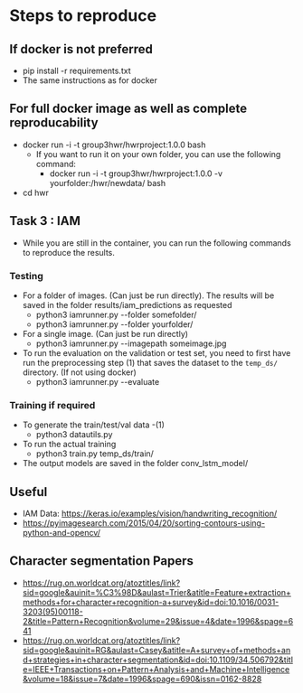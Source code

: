 # Steps to reproduce
## If docker is not preferred
- pip install -r requirements.txt
- The same instructions as for docker
## For full docker image as well as complete reproducability
- docker run -i -t group3hwr/hwrproject:1.0.0 bash
  - If you want to run it on your own folder, you can use the following command:
    - docker run -i -t group3hwr/hwrproject:1.0.0 -v yourfolder:/hwr/newdata/ bash
- cd hwr

## Task 3 : IAM
- While you are still in the container, you can run the following commands to reproduce the results.
### Testing
- For a folder of images. (Can just be run directly). The results will be saved in the folder results/iam_predictions as requested
  - python3 iamrunner.py --folder somefolder/
  - python3 iamrunner.py --folder yourfolder/
- For a single image. (Can just be run directly)
  - python3 iamrunner.py --imagepath someimage.jpg
- To run the evaluation on the validation or test set, you need to first have run the preprocessing step (1) that saves the dataset to the `temp_ds/` directory. (If not using docker)
  - python3 iamrunner.py --evaluate

### Training if required
- To generate the train/test/val data -(1)
    - python3 datautils.py
- To run the actual training
    - python3 train.py temp_ds/train/
- The output models are saved in the folder conv_lstm_model/


## Useful
- IAM Data: https://keras.io/examples/vision/handwriting_recognition/
- https://pyimagesearch.com/2015/04/20/sorting-contours-using-python-and-opencv/

## Character segmentation Papers
- https://rug.on.worldcat.org/atoztitles/link?sid=google&auinit=%C3%98D&aulast=Trier&atitle=Feature+extraction+methods+for+character+recognition-a+survey&id=doi:10.1016/0031-3203(95)00118-2&title=Pattern+Recognition&volume=29&issue=4&date=1996&spage=641
- https://rug.on.worldcat.org/atoztitles/link?sid=google&auinit=RG&aulast=Casey&atitle=A+survey+of+methods+and+strategies+in+character+segmentation&id=doi:10.1109/34.506792&title=IEEE+Transactions+on+Pattern+Analysis+and+Machine+Intelligence&volume=18&issue=7&date=1996&spage=690&issn=0162-8828